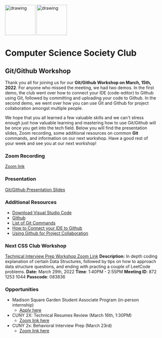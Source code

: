 
<img src="https://i.imgur.com/JybZuXd.png" alt="drawing" width="100"/> <img src="https://i.imgur.com/Bzkqs5I.png" alt="drawing" width="100"/>

# Computer Science Society Club

<!-- <img src="https://i.imgur.com/ilgpsyW.png" alt="drawing" style="width: 200px; height: 200px"/> -->

## Git/Github Workshop

Thank you all for joining us for our **Git/Github Workshop on March, 15th, 2022**. For anyone who missed the meeting, we had two demos. In the first demo, the club went over how to connect your IDE (code-editor) to Github using Git, followed by committing and uploading your code to Github. In the second demo, we went over how you can use Git and Github for project collaboration amongst multiple people. 

We hope that you all learned a few valuable skills and we can't stress enough just how valuable learning and mastering how to use Git/Github will be once you get into the tech field. Below you will find the presentation slides, Zoom recording, some additional resources on common **Git** commands, and information on our next workshop. Have a good rest of your week and see you at our next workshop!

### Zoom Recording
[Zoom link](https://jjay-cuny.zoom.us/rec/share/IkmpQabzP8NOgEGdqkV9mMAvx3t_m-OJtzpG9xq0qrWlocfDg1meZm_Rv0nMNzZ9.5z2QhOfeES9vVdMh)

### Presentation
[Git/Github Presentation Slides](https://docs.google.com/presentation/d/1f4cXdhhmp9she37AM4WIQKSCpWpeJeFlRdgCpkn0lrQ/edit?usp=sharing)

### Additional Resources
- [Download Visual Studio Code](https://code.visualstudio.com/download)
- [Github](https://github.com/)
- [List of Git Commands](https://docs.google.com/document/d/14DXc1QuUDo_okGs3SPMkcRn0fiuWxbBX9Du5DKUR_M8/edit?usp=sharing)
- [How to Connect your IDE to Github](https://docs.google.com/document/d/12FAM3t0hFdqARH8tD1C5pCVQZpAL9kKUJ8Tt7enp1N8/edit?usp=sharing)
- [Using Github for Project Collaboration](https://github.com/features/issues)

### Next CSS Club Workshop
[Technical Interview Prep Workshop Zoom Link](https://jjay-cuny.zoom.us/meeting/register/tZMvduutrToqHtCxBD6SD1ToACxXHVypBlRH)
<b>Description:</b> In depth coding explanation of certain Data Structures, followed by tips on how to approach data structure questions, and ending with practing a couple of LeetCode problems.
<b>Date:</b> March 29th, 2022
<b>Time</b>: 1:40PM - 2:55PM
<b>Meeting ID</b>: 872 1253 1044
<b>Passcode</b>: 083836

### Opportunities
- Madison Square Garden Student Associate Program (in-person internship)
    - [Apply here](https://docs.google.com/document/d/1pjA_0Ky85vV5WreljuvmODk9m98TZp3ADntkvjMHbcw/edit?usp=sharing)
- CUNY 2X: Technical Resumes Review (March 16th, 1:30PM)
    - [Zoom link here](https://jjay-cuny.zoom.us/meeting/register/tZUkcuugrzIvH9cCfgQ17oLOF6JDRoAwcz1z)
- CUNY 2x: Behavioral Interview Prep (March 23rd)
    - [Zoom link here](https://jjay-cuny.zoom.us/meeting/register/tZMsc-Cgrz8jE90QJ5Jgggmq05vZebzc0BlF)

<!-- <b>Note</b>: Every single meeting that CSS holds this semester is going to have a lucky winner picked at random that will receive a gift card from JJAY as a prize. That’s right. Every single meeting. See you there! -->

<!-- ### Remove from Email Mailing List (fill out form below)
https://docs.google.com/forms/d/e/1FAIpQLScM5GbCdIhCrFE1f4fBG3tzvpi2UhdJXgARlcwyCG9adim6rA/viewform -->
